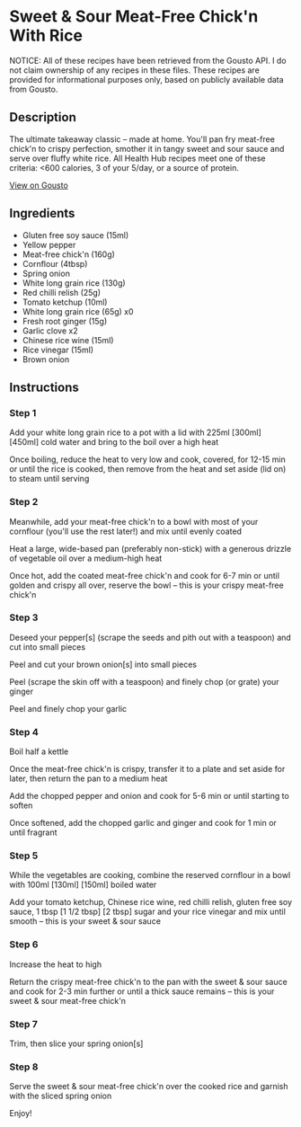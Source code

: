 # Sweet & Sour Meat-Free Chick'n With Rice

NOTICE: All of these recipes have been retrieved from the Gousto API. I do not claim ownership of any recipes in these files. These recipes are provided for informational purposes only, based on publicly available data from Gousto.

## Description

The ultimate takeaway classic – made at home. You'll pan fry meat-free chick'n to crispy perfection, smother it in tangy sweet and sour sauce and serve over fluffy white rice. All Health Hub recipes meet one of these criteria: <600 calories, 3 of your 5/day, or a source of protein.

[View on Gousto](https://www.gousto.co.uk/recipes/cookbook/sweet-sour-meat-free-chicken-with-rice)

## Ingredients

- Gluten free soy sauce (15ml)
- Yellow pepper
- Meat-free chick'n (160g)
- Cornflour (4tbsp)
- Spring onion
- White long grain rice (130g)
- Red chilli relish (25g)
- Tomato ketchup (10ml)
- White long grain rice (65g) x0
- Fresh root ginger (15g)
- Garlic clove x2
- Chinese rice wine (15ml)
- Rice vinegar (15ml)
- Brown onion

## Instructions


### Step 1

Add your white long grain rice to a pot with a lid with 225ml <span class="text-purple">[300ml]</span> <span class="text-danger">[450ml]</span> cold water and bring to the boil over a high heat

Once boiling, reduce the heat to very low and cook, covered, for 12-15 min or until the rice is cooked, then remove from the heat and set aside (lid on) to steam until serving


### Step 2

Meanwhile, add your meat-free chick'n to a bowl with most of your cornflour (you'll use the rest later!) and mix until evenly coated

Heat a large, wide-based pan (preferably non-stick) with a generous drizzle of vegetable oil over a medium-high heat

Once hot, add the coated meat-free chick'n and cook for 6-7 min or until golden and crispy all over, reserve the bowl – this is your crispy meat-free chick'n


### Step 3

Deseed your pepper[s] (scrape the seeds and pith out with a teaspoon) and cut into small pieces

Peel and cut your brown onion[s] into small pieces

Peel (scrape the skin off with a teaspoon) and finely chop (or grate) your ginger

Peel and finely chop your garlic


### Step 4

Boil half a kettle

Once the meat-free chick'n is crispy, transfer it to a plate and set aside for later, then return the pan to a medium heat

Add the chopped pepper and onion and cook for 5-6 min or until starting to soften

Once softened, add the chopped garlic and ginger and cook for 1 min or until fragrant


### Step 5

While the vegetables are cooking, combine the reserved cornflour in a bowl with 100ml <span class="text-purple">[130ml]</span> <span class="text-danger">[150ml]</span> boiled water

Add your tomato ketchup, Chinese rice wine, red chilli relish, gluten free soy sauce, 1 tbsp <span class="text-purple">[1 1/2 tbsp]</span> <span class="text-danger">[2 tbsp]</span> sugar and your rice vinegar and mix until smooth – this is your sweet & sour sauce


### Step 6

Increase the heat to high

Return the crispy meat-free chick'n to the pan with the sweet & sour sauce and cook for 2-3 min further or until a thick sauce remains – this is your sweet & sour meat-free chick'n


### Step 7

Trim, then slice your spring onion[s]

### Step 8

Serve the sweet & sour meat-free chick'n over the cooked rice and garnish with the sliced spring onion

Enjoy!

